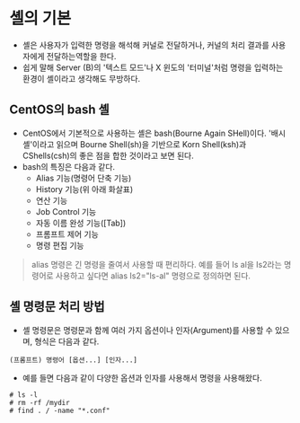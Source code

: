 # 셸의 기본

- 셸은 사용자가 입력한 명령을 해석해 커널로 전달하거나, 커널의 처리 결과를 사용자에게 전달하는역할을 한다. 
- 쉽게 말해 Server (B)의 '텍스트 모드'나 X 윈도의 '터미널'처럼 명령을 입력하는 환경이 셸이라고 생각해도 무방하다.

## CentOS의 bash 셸


- CentOS에서 기본적으로 사용하는 셸은 bash(Bourne Again SHell)이다. '배시 셸'이라고 읽으며 Bourne Shell(sh)을 기반으로 Korn Shell(ksh)과 CShells(csh)의 좋은 점을 합한 것이라고 보면 된다. 
- bash의 특징은 다음과 같다.
	- Alias 기능(명령어 단축 기능)
	- History 기능(위 아래 화살표)
	- 연산 기능
	- Job Control 기능
	- 자동 이름 완성 기능([Tab])
	- 프롬프트 제어 기능
	- 명령 편집 기능

> alias 명령은 긴 명령을 줄여서 사용할 때 편리하다. 예를 들어 Is al을 Is2라는 명령어로 사용하고 싶다면 alias Is2="ls-al" 명령으로 정의하면 된다.

## 셸 명령문 처리 방법

- 셸 명령문은 명령문과 함께 여러 가지 옵션이나 인자(Argument)를 사용할 수 있으며, 형식은
 다음과 같다.

```
(프롬프트) 명령어 [옵션...] [인자...]
```

- 예를 들면 다음과 같이 다양한 옵션과 인자를 사용해서 명령을 사용해왔다.

```
# ls -l
# rm -rf /mydir
# find . / -name "*.conf"
```


